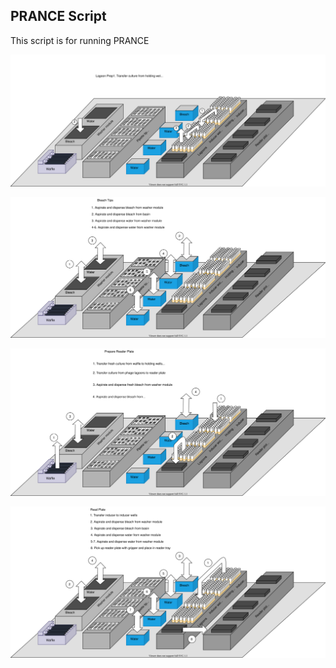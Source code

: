 ## PRANCE Script

This script is for running PRANCE

![alt_text](https://github.com/Golaszewski/PRANCE/blob/main/Extras/lagoon_prep.svg)

![alt_text](https://github.com/Golaszewski/PRANCE/blob/main/Extras/bleach_tips.svg)

![alt_text](https://github.com/Golaszewski/PRANCE/blob/main/Extras/prep_reader_plate.svg)

![alt_text](https://github.com/Golaszewski/PRANCE/blob/main/Extras/read_plate.svg)

